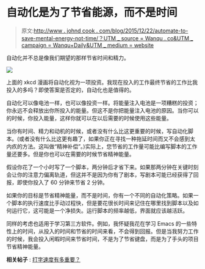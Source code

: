 # 自动化是为了节省能源，而不是时间

> 原文:[http://www . johnd cook . com/blog/2015/12/22/automate-to-save-mental-energy-not-time/？UTM _ source = Wanqu . co&UTM _ campaign = Wanqu+Daily&UTM _ medium = website](http://www.johndcook.com/blog/2015/12/22/automate-to-save-mental-energy-not-time/?utm_source=wanqu.co&utm_campaign=Wanqu+Daily&utm_medium=website)

自动化并不总是像我们期望的那样节省时间和精力。

![](../Images/e9a5d057bb402142c3e1d2c06cb1c2c6.png)

上面的 xkcd 漫画将自动化视为一项投资。我现在投入的工作最终节省的工作比我投入的多吗？即使答案是否定的，自动化也是值得的。

自动化可以像电池一样，也可以像投资一样。将能量注入电池是一项糟糕的投资；你永远不会释放出你所投入的能量。但这不是你把能量注入电池的原因。当你可以的时候，你投入能量，这样你就可以在以后需要的时候使用这些能量。

当你有时间、精力和动机的时候，或者没有什么比这更重要的时候，写自动化脚本。(或者没有什么比这更有趣了，如果你正在寻找一种拖延时间而又不会感到太内疚的方法。这叫做“精神补偿”。)实际上，您节省的工作量可能比编写脚本的工作量还要多。但是你也可以在需要的时候节省精神能量。

假设你花了一个小时写了一个脚本，两分钟后才省下来。如果那两分钟在关键时刻会让你的注意力偏离轨道，但这并不是因为你有了剧本，写剧本可能已经获得了回报，即使你投入了 60 分钟来节省 2 分钟。

如果你的目标是节省精神能量，而不是时间，你有一个不同的自动化策略。如果一个脚本的执行速度比手动过程快，但是要花很长时间来记住在哪里找到脚本以及如何运行它，这可能是一个净损失。运行脚本的频率越低，界面就应该越活跃。

同样的考虑也适用于学习第三方软件。例如，我怀疑我花在学习 Emacs 的一些特性上的时间，从投入的时间和节省的时间来看，不会得到回报。但是当我努力工作的时候，我会投入闲暇时间来节省时间，不是为了节省键盘，而是为了手头的项目节省精神能量。

**相关帖子** : [打字速度有多重要？](//www.johndcook.com/blog/2010/12/09/does-typing-speed-matter/)